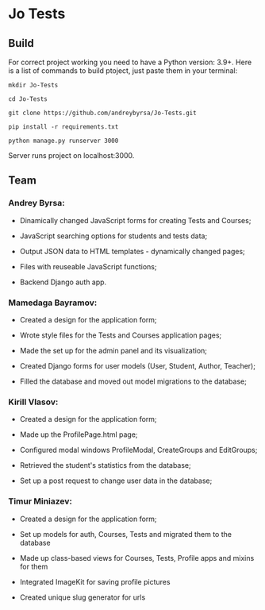 # Jo Tests

## **Build**

For correct project working you need to have a Python version: 3.9+. Here is a list of commands to build ptoject, just paste them in your terminal:

```
mkdir Jo-Tests

cd Jo-Tests
```

```
git clone https://github.com/andreybyrsa/Jo-Tests.git
```

```
pip install -r requirements.txt

python manage.py runserver 3000
```
Server runs project on localhost:3000.

## **Team**

### Andrey Byrsa: 
- Dinamically changed JavaScript forms for creating Tests and Courses;

- JavaScript searching options for students and tests data;

- Output JSON data to HTML templates - dynamically changed pages;

- Files with reuseable JavaScript functions; 

- Backend Django auth app.

### Mamedaga Bayramov:
- Created a design for the application form;

- Wrote style files for the Tests and Courses application pages;

- Made the set up for the admin panel and its visualization;

- Created Django forms for user models (User, Student, Author, Teacher);

- Filled the database and moved out model migrations to the database;

### Kirill Vlasov:
- Created a design for the application form;

- Made up the ProfilePage.html page;

- Configured modal windows ProfileModal, CreateGroups and EditGroups;

- Retrieved the student's statistics from the database;

- Set up a post request to change user data in the database;

### Timur Miniazev:
- Created a design for the application form;

- Set up models for auth, Courses, Tests and migrated them to the database

- Made up class-based views for Courses, Tests, Profile apps and mixins for them

- Integrated ImageKit for saving profile pictures

- Created unique slug generator for urls
